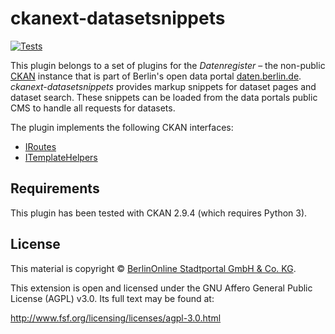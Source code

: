 # ckanext-datasetsnippets

[![Tests](https://github.com/berlinonline/ckanext-datasetsnippets/workflows/Tests/badge.svg?branch=master)](https://github.com/berlinonline/ckanext-datasetsnippets/actions)

This plugin belongs to a set of plugins for the _Datenregister_ – the non-public [CKAN](https://ckan.org) instance that is part of Berlin's open data portal [daten.berlin.de](https://daten.berlin.de).
_ckanext-datasetsnippets_ provides markup snippets for dataset pages and dataset search.
These snippets can be loaded from the data portals public CMS to handle all requests for datasets.

The plugin implements the following CKAN interfaces:

- [IRoutes](http://docs.ckan.org/en/latest/extensions/plugin-interfaces.html#ckan.plugins.interfaces.IRoutes)
- [ITemplateHelpers](http://docs.ckan.org/en/latest/extensions/plugin-interfaces.html#ckan.plugins.interfaces.ITemplateHelpers)

## Requirements

This plugin has been tested with CKAN 2.9.4 (which requires Python 3).

## License

This material is copyright © [BerlinOnline Stadtportal GmbH & Co. KG](https://www.berlinonline.net/).

This extension is open and licensed under the GNU Affero General Public License (AGPL) v3.0.
Its full text may be found at:

http://www.fsf.org/licensing/licenses/agpl-3.0.html
